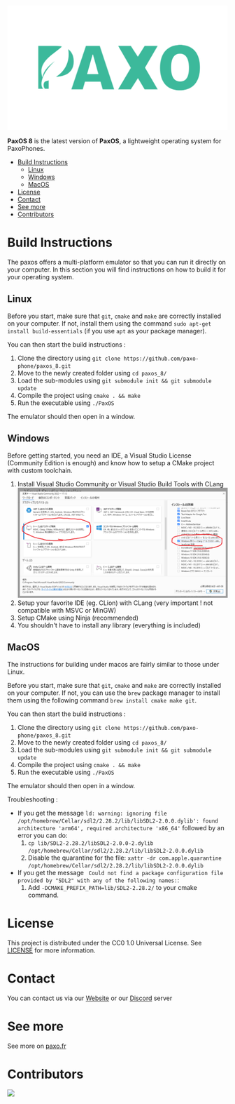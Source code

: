 ![Logo of the paxo project](logo.jpeg)

**PaxOS 8** is the latest version of **PaxOS**, a lightweight operating system for PaxoPhones. 

- [Build Instructions](#build-instructions)
  - [Linux](#linux)
  - [Windows](#windows)
  - [MacOS](#macos)
- [License](#license)
- [Contact](#contact)
- [See more](#see-more)
- [Contributors](#contributors)


# Build Instructions

The paxos offers a multi-platform emulator so that you can run it directly on your computer. In this section you will find instructions on how to build it for your operating system.

## Linux

Before you start, make sure that `git`, `cmake` and `make` are correctly installed on your computer. If not, install them using the command `sudo apt-get install build-essentials` (if you use `apt` as your package manager).

You can then start the build instructions : 
1. Clone the directory using `git clone https://github.com/paxo-phone/paxos_8.git`
2. Move to the newly created folder using `cd paxos_8/`
3. Load the sub-modules using `git submodule init && git submodule update`
4. Compile the project using `cmake . && make`
5. Run the executable using `./PaxOS`

The emulator should then open in a window.

## Windows

Before getting started, you need an IDE, a Visual Studio License (Community Edition is enough) and know how to setup a CMake project with custom toolchain.

1. Install Visual Studio Community or Visual Studio Build Tools with CLang ![CLang selected on the right of Visual Studio Installer](docs/images/clang_visual_studio_install.png)
2. Setup your favorite IDE (eg. CLion) with CLang (very important ! not compatible with MSVC or MinGW)
3. Setup CMake using Ninja (recommended)
4. You shouldn't have to install any library (everything is included)

## MacOS

The instructions for building under macos are fairly similar to those under Linux.

Before you start, make sure that `git`, `cmake` and `make` are correctly installed on your computer. If not, you can use the `brew` package manager to install them using the following command `brew install cmake make git`.

You can then start the build instructions : 
1. Clone the directory using `git clone https://github.com/paxo-phone/paxos_8.git`
2. Move to the newly created folder using `cd paxos_8/`
3. Load the sub-modules using `git submodule init && git submodule update`
4. Compile the project using `cmake . && make`
5. Run the executable using `./PaxOS`

The emulator should then open in a window.

Troubleshooting :
- If you get the message `ld: warning: ignoring file /opt/homebrew/Cellar/sdl2/2.28.2/lib/libSDL2-2.0.0.dylib': found architecture 'arm64', required architecture 'x86_64'` followed by an error you can do:
  1. `cp lib/SDL2-2.28.2/libSDL2-2.0.0-2.dylib /opt/homebrew/Cellar/sdl2/2.28.2/lib/libSDL2-2.0.0.dylib`
  2. Disable the quarantine for the file: `xattr -dr com.apple.quarantine /opt/homebrew/Cellar/sdl2/2.28.2/lib/libSDL2-2.0.0.dylib`
- If you get the message ` Could not find a package configuration file provided by "SDL2" with any of the following names:`:
  1. Add `-DCMAKE_PREFIX_PATH=lib/SDL2-2.28.2/` to your cmake command.

# License
This project is distributed under the CC0 1.0 Universal License. See [LICENSE](/LICENSE) for more information.

# Contact

You can contact us via our [Website](https://www.paxo.fr) or our [Discord](https://discord.com/invite/MpqbWr3pUG) server

# See more

See more on [paxo.fr](https://www.paxo.fr)

# Contributors 

<a href="https://github.com/paxo-phone/PaxOS-8/graphs/contributors">
  <img src="https://contrib.rocks/image?repo=paxo-phone/PaxOS-8" />
</a>